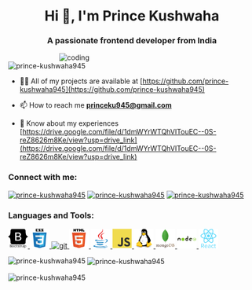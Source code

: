 <h1 align="center">Hi 👋, I'm Prince Kushwaha</h1>
<h3 align="center">A passionate frontend developer from India</h3>

<img align="right" alt="coding" width="400" src="https://gifdb.com/images/high/animated-man-computer-coding-nae6mec378lsg1i3.gif">

<p align="left"> <img src="https://komarev.com/ghpvc/?username=prince-kushwaha945&label=Profile%20views&color=0e75b6&style=flat" alt="prince-kushwaha945" /> </p>

- 👨‍💻 All of my projects are available at [https://github.com/prince-kushwaha945](https://github.com/prince-kushwaha945)

- 📫 How to reach me **princeku945@gmail.com**

- 📄 Know about my experiences [https://drive.google.com/file/d/1dmWYrWTQhVITouEC--0S-reZ8626m8Ke/view?usp=drive_link](https://drive.google.com/file/d/1dmWYrWTQhVITouEC--0S-reZ8626m8Ke/view?usp=drive_link)

<h3 align="left">Connect with me:</h3>
<p align="left">
<a href="https://linkedin.com/in/prince-kushwaha945" target="blank"><img align="center" src="https://raw.githubusercontent.com/rahuldkjain/github-profile-readme-generator/master/src/images/icons/Social/linked-in-alt.svg" alt="prince-kushwaha945" height="30" width="40" /></a>
<a href="https://www.youtube.com/c/prince-kushwaha945" target="blank"><img align="center" src="https://raw.githubusercontent.com/rahuldkjain/github-profile-readme-generator/master/src/images/icons/Social/youtube.svg" alt="prince-kushwaha945" height="30" width="40" /></a>
<a href="https://www.leetcode.com/prince-kushwaha945" target="blank"><img align="center" src="https://raw.githubusercontent.com/rahuldkjain/github-profile-readme-generator/master/src/images/icons/Social/leet-code.svg" alt="prince-kushwaha945" height="30" width="40" /></a>
</p>

<h3 align="left">Languages and Tools:</h3>
<p align="left"> <a href="https://getbootstrap.com" target="_blank" rel="noreferrer"> <img src="https://raw.githubusercontent.com/devicons/devicon/master/icons/bootstrap/bootstrap-plain-wordmark.svg" alt="bootstrap" width="40" height="40"/> </a> <a href="https://www.w3schools.com/css/" target="_blank" rel="noreferrer"> <img src="https://raw.githubusercontent.com/devicons/devicon/master/icons/css3/css3-original-wordmark.svg" alt="css3" width="40" height="40"/> </a> <a href="https://git-scm.com/" target="_blank" rel="noreferrer"> <img src="https://www.vectorlogo.zone/logos/git-scm/git-scm-icon.svg" alt="git" width="40" height="40"/> </a> <a href="https://www.w3.org/html/" target="_blank" rel="noreferrer"> <img src="https://raw.githubusercontent.com/devicons/devicon/master/icons/html5/html5-original-wordmark.svg" alt="html5" width="40" height="40"/> </a> <a href="https://www.java.com" target="_blank" rel="noreferrer"> <img src="https://raw.githubusercontent.com/devicons/devicon/master/icons/java/java-original.svg" alt="java" width="40" height="40"/> </a> <a href="https://developer.mozilla.org/en-US/docs/Web/JavaScript" target="_blank" rel="noreferrer"> <img src="https://raw.githubusercontent.com/devicons/devicon/master/icons/javascript/javascript-original.svg" alt="javascript" width="40" height="40"/> </a> <a href="https://www.linux.org/" target="_blank" rel="noreferrer"> <img src="https://raw.githubusercontent.com/devicons/devicon/master/icons/linux/linux-original.svg" alt="linux" width="40" height="40"/> </a> <a href="https://www.mongodb.com/" target="_blank" rel="noreferrer"> <img src="https://raw.githubusercontent.com/devicons/devicon/master/icons/mongodb/mongodb-original-wordmark.svg" alt="mongodb" width="40" height="40"/> </a> <a href="https://nodejs.org" target="_blank" rel="noreferrer"> <img src="https://raw.githubusercontent.com/devicons/devicon/master/icons/nodejs/nodejs-original-wordmark.svg" alt="nodejs" width="40" height="40"/> </a> <a href="https://reactjs.org/" target="_blank" rel="noreferrer"> <img src="https://raw.githubusercontent.com/devicons/devicon/master/icons/react/react-original-wordmark.svg" alt="react" width="40" height="40"/> </a> </p>

<p><img align="left" src="https://github-readme-stats.vercel.app/api/top-langs?username=prince-kushwaha945&show_icons=true&locale=en&layout=compact" alt="prince-kushwaha945" /></p>

<p>&nbsp;<img align="center" src="https://github-readme-stats.vercel.app/api?username=prince-kushwaha945&show_icons=true&locale=en" alt="prince-kushwaha945" /></p>

<p><img align="center" src="https://github-readme-streak-stats.herokuapp.com/?user=prince-kushwaha945&" alt="prince-kushwaha945" /></p>
